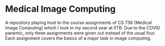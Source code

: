 # Medical Image Computing
A repository playing host to the course assignments of CS 736 (Medical Image Computing) which I took in my second year at IITB. Due to the COVID panemic, only three assignments were given out instead of the usual four. Each assignment covers the basics of a major task in image computing. 

